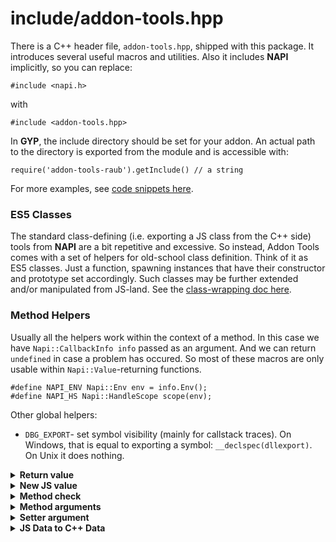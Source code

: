 # include/addon-tools.hpp

There is a C++ header file, `addon-tools.hpp`, shipped with this package. It
introduces several useful macros and utilities. Also it includes **NAPI**
implicitly, so you can replace:

```
#include <napi.h>
```
with
```
#include <addon-tools.hpp>
```

In **GYP**, the include directory should be set for your addon.
An actual path to the directory is exported from the module
and is accessible with:
```
require('addon-tools-raub').getInclude() // a string
```

For more examples, see [code snippets here](snippets.md).


### ES5 Classes

The standard class-defining (i.e. exporting a JS class from the C++ side) tools
from **NAPI** are a bit repetitive and excessive. So instead, Addon Tools
comes with a set of helpers for old-school class definition.
Think of it as ES5 classes. Just a function, spawning instances that have their
constructor and prototype set accordingly. Such classes may be further extended
and/or manipulated from JS-land. See the [class-wrapping doc here](class-wrapping.md).


### Method Helpers

Usually all the helpers work within the context of a method. In this case we
have `Napi::CallbackInfo info` passed as an argument. And we can return `undefined`
in case a problem has occured. So most of these macros are only usable
within `Napi::Value`-returning functions.

```
#define NAPI_ENV Napi::Env env = info.Env();
#define NAPI_HS Napi::HandleScope scope(env);
```

Other global helpers:
* `DBG_EXPORT`- set symbol visibility (mainly for callstack traces). On Windows, that is
	equal to exporting a symbol: `__declspec(dllexport)`. On Unix it does nothing.

<details>

<summary><b>Return value</b></summary>

* `RET_VALUE(VAL)`- return a given Napi::Value.
* `RET_UNDEFINED`- return `undefined`.
* `RET_NULL` - return `null`.
* `RET_STR(VAL)` - return `Napi::String`, expected `VAL` is `const char *`.
* `RET_NUM(VAL)` - return `Napi::Number`, expected `VAL` is of numeric type.
* `RET_EXT(VAL)` - return `Napi::External`, expected `VAL` is a pointer.
* `RET_BOOL(VAL)` - return `Napi::Boolean`, expected `VAL` is convertible to bool.
* `RET_ARRAY_STR(VAL)` - return `Napi::Array`, expected `VAL` is `std::vector<std::string>`.

</details>



<details>

<summary><b>New JS value</b></summary>

* `JS_UNDEFINED` - an `undefined` value.
* `JS_NULL` - a `null` value.
* `JS_STR(VAL)` - create a `Napi::String`, expected `VAL` is `const char *`.
* `JS_NUM(VAL)` - create a `Napi::Number`, expected `VAL` is of numeric type.
* `JS_EXT(VAL)` - create a `Napi::External`, expected `VAL` is a pointer.
* `JS_BOOL(VAL)` - create a `Napi::Boolean`, expected `VAL` is convertible to bool.
* `JS_OBJECT` - a new empty `Object` instance.
* `JS_ARRAY` - a new empty `Array` instance.

</details>


<details>

<summary><b>Method check</b></summary>

These checks throw JS `TypeError` if not passed. `T` is always used as a typename
in error messages. `C` is a
[Napi::Value](https://github.com/nodejs/node-addon-api/blob/master/doc/value.md)
check method, like `IsObject()`. `I` is the index of argument as in `info[I]`,
starting from `0`.

* `REQ_ARGS(N)` - check if at least `N` arguments passed
* `IS_ARG_EMPTY(I)` - check if argument `I` is `undefined` or `null`
* `CHECK_REQ_ARG(I, C, T)` - check if argument `I` is approved by `C` check.
* `CHECK_LET_ARG(I, C, T)` - check if argument `I` is approved by `C` check or empty.
* `SETTER_CHECK(C, T)` - check if setter `value` is approved by `C` check.
* `DES_CHECK` - for void-returning methods, check if the instance wasn't
destroyed by `destroy()`.
* `THIS_CHECK` - check if the instance wasn't
destroyed by `destroy()`, and then fetch `env`.

</details>


<details>

<summary><b>Method arguments</b></summary>

Following macros convert JS arguments into C++ variables.
Three types of argument retrieval are supported:
* `REQ_` - 2 params, requires an argument to have a value
* `USE_` - 3 params, allows the argument to be empty and have a default
* `LET_` - 2 params, is `USE_` with a preset zero-default.
* `SOFT_` - 2 params, is `LET_` without type and arity checks.

What it does, basically:
```
// REQ_DOUBLE_ARG(0, x)
double x = info[0].ToNumber().DoubleValue();

// USE_DOUBLE_ARG(0, x, 5.7)
double x = IS_ARG_EMPTY(0) ? 5.7 : info[0].ToNumber().DoubleValue();

// LET_DOUBLE_ARG(0, x)
double x = IS_ARG_EMPTY(0) ? 0.0 : info[0].ToNumber().DoubleValue();
```

That extrapolates well to all the helpers below:

|     Macro        | JS type       | C++ type                | Default   |
| :---             | :---:         | :---:                   | :---:     |
| `REQ_STR_ARG`    | `string`      | `std::string`           | -         |
| `USE_STR_ARG`    | `string`      | `std::string`           | -         |
| `LET_STR_ARG`    | `string`      | `std::string`           | `""`      |
| `REQ_INT32_ARG`  | `number`      | `int32_t`               | -         |
| `USE_INT32_ARG`  | `number`      | `int32_t`               | -         |
| `LET_INT32_ARG`  | `number`      | `int32_t`               | `0`       |
| `REQ_INT_ARG`    | `number`      | `int32_t`               | -         |
| `USE_INT_ARG`    | `number`      | `int32_t`               | -         |
| `LET_INT_ARG`    | `number`      | `int32_t`               | `0`       |
| `REQ_UINT32_ARG` | `number`      | `uint32_t`              | -         |
| `USE_UINT32_ARG` | `number`      | `uint32_t`              | -         |
| `LET_UINT32_ARG` | `number`      | `uint32_t`              | `0`       |
| `REQ_UINT_ARG`   | `number`      | `uint32_t`              | -         |
| `USE_UINT_ARG`   | `number`      | `uint32_t`              | -         |
| `LET_UINT_ARG`   | `number`      | `uint32_t`              | `0`       |
| `REQ_BOOL_ARG`   | `Boolean`     | `bool`                  | -         |
| `USE_BOOL_ARG`   | `Boolean`     | `bool`                  | -         |
| `LET_BOOL_ARG`   | `Boolean`     | `bool`                  | `false`   |
| `SOFT_BOOL_ARG`  | `Boolean`     | `bool`                  | `false`   |
| `REQ_OFFS_ARG`   | `number`      | `size_t`                | -         |
| `USE_OFFS_ARG`   | `number`      | `size_t`                | -         |
| `LET_OFFS_ARG`   | `number`      | `size_t`                | `0`       |
| `REQ_DOUBLE_ARG` | `number`      | `double`                | -         |
| `USE_DOUBLE_ARG` | `number`      | `double`                | -         |
| `LET_DOUBLE_ARG` | `number`      | `double`                | `0.0`     |
| `REQ_FLOAT_ARG`  | `number`      | `float`                 | -         |
| `USE_FLOAT_ARG`  | `number`      | `float`                 | -         |
| `LET_FLOAT_ARG`  | `number`      | `float`                 | `0.f`     |
| `REQ_EXT_ARG`    | `native`      | `void*`                 | -         |
| `USE_EXT_ARG`    | `native`      | `void*`                 | -         |
| `LET_EXT_ARG`    |  `native`     | `void*`                 | `nullptr` |
| `REQ_OBJ_ARG`    | `object`      | `Napi::Object`          | -         |
| `USE_OBJ_ARG`    | `object`      | `Napi::Object`          | -         |
| `LET_OBJ_ARG`    | `object`      | `Napi::Object`          | `{}`      |
| `REQ_ARRAY_ARG`  | `object`      | `Napi::Array`           | -         |
| `USE_ARRAY_ARG`  | `object`      | `Napi::Array`           | -         |
| `LET_ARRAY_ARG`  | `object`      | `Napi::Array`           | `[]`      |
| `LET_ARRAY_STR_ARG` | `object`   | `std::vector<std::string>` | `std::vector<std::string>()`   |
| `REQ_FUN_ARG`    | `function`    | `Napi::Function`        | -         |
| `REQ_ARRV_ARG`   | `ArrayBuffer` | `Napi::ArrayBuffer`     | -         |
| `REQ_BUF_ARG`    | `Buffer`      | `Napi::Buffer<uint8_t>` | -         |


```
JS_METHOD(test) {
	REQ_UINT32_ARG(0, width); // uint32_t width
	REQ_UINT32_ARG(1, height); // uint32_t height
	LET_FLOAT_ARG(2, z); // float z
	// An error is thrown if width or height are not passed as numbers.
	// Argument z can be undefined, null, or number; error otherwise.
	...
```

</details>


<details>

<summary><b>Setter argument</b></summary>

Works similar to method arguments. But there is always `value`
argument, from which a C++ value is extracted.

* `SETTER_STR_ARG`
* `SETTER_INT32_ARG`
* `SETTER_INT_ARG`
* `SETTER_BOOL_ARG`
* `SETTER_UINT32_ARG`
* `SETTER_UINT_ARG`
* `SETTER_OFFS_ARG`
* `SETTER_DOUBLE_ARG`
* `SETTER_FLOAT_ARG`
* `SETTER_EXT_ARG`
* `SETTER_FUN_ARG`
* `SETTER_OBJ_ARG`
* `SETTER_ARRV_ARG`

```
JS_IMPLEMENT_SETTER(MyClass, x) { THIS_CHECK; SETTER_STR_ARG;
	// Variable created: std::string v;
	...
```

See also: [Class Wrapping](class-wrapping.md)

</details>


<details>

<summary><b>JS Data to C++ Data</b></summary>

* `T *getArrayData(value, num = NULL)` - extracts TypedArray data of any type from
the given JS value. Does not accept `Array`. Checks with `IsArrayBuffer()`.
Returns `nullptr` for empty JS values. For unacceptable values throws TypeError.

* `T *getBufferData(value, num = NULL)` - extracts Buffer data from
the given JS value. Checks with `IsBuffer()`.
Returns `nullptr` for empty JS values. For unacceptable values throws TypeError.

* `void *getData(value)` - if `value` is a `TypedArray|Buffer`,
calls `getArrayData` or `getArrayData` on it. Otherwise, if 
`value.data` is a `TypedArray|Buffer`,
calls `getArrayData` or `getArrayData` on it.
Returns `nullptr` in other cases.

</details>
